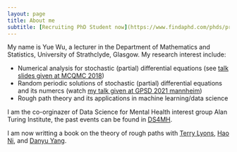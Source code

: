 ```yaml
---
layout: page
title: About me
subtitle: [Recruiting PhD Student now](https://www.findaphd.com/phds/project/randomised-numerical-schemes-the-framework-generalisation-and-applications/?p142318)
---
```


My name is Yue Wu, a lecturer in the Department of Mathematics and Statistics, University of Strathclyde, Glasgow. My research interest include:

- Numerical analysis for stochastic (partial) differential equations (see [talk slides given at MCQMC 2018](http://mcqmc2018.inria.fr/wp-content/uploads/2018/07/MCQMCTalkWU.pdf))
- Random periodic solutions of stochastic (partial) differential equations and its numercs (watch [my talk given at GPSD 2021 mannheim](https://www.youtube.com/watch?v=BuWu-p2DFn8&t=1s))
- Rough path theory and its applications in machine learning/data science 

I am the co-orginazer of Data Science for Mental Health interest group Alan Turing Institute, the past events can be found in [DS4MH](https://turing-ds4mh.github.io/).

I am now writting a book on the theory of rough paths with [Terry Lyons](https://www.maths.ox.ac.uk/people/terry.lyons), [Hao Ni](https://iris.ucl.ac.uk/iris/browse/profile?upi=HNIXX56), and [Danyu Yang](https://scholar.google.com/citations?hl=en&user=p_0YU4cAAAAJ&view_op=list_works&alert_preview_top_rm=2&sortby=pubdate). 


